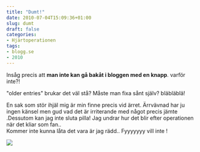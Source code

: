 ```yaml
---
title: "Dumt!"
date: 2010-07-04T15:09:36+01:00
slug: dumt
draft: false
categories:
- Hjärtoperationen
tags:
- blogg.se
- 2010
---
```

Insåg precis att **man inte kan gå bakåt i bloggen med en knapp**. varför inte?!  
  
"older entries" brukar det väl stå? Måste man fixa sånt själv? bläbläblä!  
  
En sak som stör ihjäl mig är min finne precis vid ärret. Ärrvävnad har ju ingen känsel men gud vad det är irriterande med något precis jämte .Dessutom kan jag inte sluta pilla! Jag undrar hur det blir efter operationen när det kliar som fan..  
Kommer inte kunna låta det vara är jag rädd.. Fyyyyyyy vill inte !  
  
![](/assets/images/blogg.se/dsc05913_96435216.jpg)